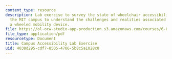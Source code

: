 ```yaml
---
content_type: resource
description: Lab exercise to survey the state of wheelchair accessibility on and around
  the MIT campus to understand the challenges and realities associated with using
  a wheeled mobility device.
file: https://ol-ocw-studio-app-production.s3.amazonaws.com/courses/6-811-principles-and-practice-of-assistive-technology-fall-2014/4038d295cdf7850547065b8c5a1028c8_MIT6_811F14_CampusAccess.pdf
file_type: application/pdf
resourcetype: Document
title: Campus Accessibility Lab Exercise
uid: 4038d295-cdf7-8505-4706-5b8c5a1028c8
---
```

